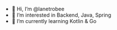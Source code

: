 - 👋 Hi, I’m @lanetrobee
- 👀 I’m interested in Backend, Java, Spring
- 🌱 I’m currently learning Kotlin & Go

<!---
lanetrobee/lanetrobee is a ✨ special ✨ repository because its `README.md` (this file) appears on your GitHub profile.
You can click the Preview link to take a look at your changes.
--->
